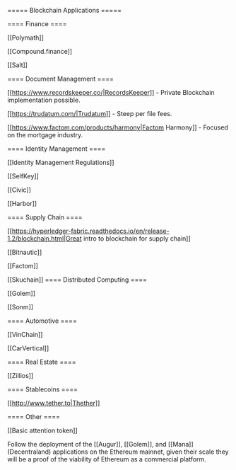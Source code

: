 ===== Blockchain Applications =====

==== Finance ====

[[Polymath]]

[[Compound.finance]]

[[Salt]]

==== Document Management ====

[[https://www.recordskeeper.co/|RecordsKeeper]] - Private Blockchain implementation possible.

[[https://trudatum.com/|Trudatum]] - Steep per file fees.

[[https://www.factom.com/products/harmony|Factom Harmony]] - Focused on the mortgage industry.

==== Identity Management ====

[[Identity Management Regulations]]

[[SelfKey]]

[[Civic]]

[[Harbor]]

==== Supply Chain ====

[[https://hyperledger-fabric.readthedocs.io/en/release-1.2/blockchain.html|Great intro to blockchain for supply chain]]

[[Bitnautic]]

[[Factom]]

[[Skuchain]]
==== Distributed Computing ====

[[Golem]]

[[Sonm]]

==== Automotive ====

[[VinChain]]

[[CarVertical]]

==== Real Estate ====

[[Zillios]]

==== Stablecoins ====

[[http://www.tether.to|Thether]]

==== Other ====

[[Basic attention token]]

Follow the deployment of the [[Augur]], [[Golem]], and [[Mana]] (Decentraland) applications on the Ethereum mainnet, given their scale they will be a proof of the viability of Ethereum as a commercial platform.